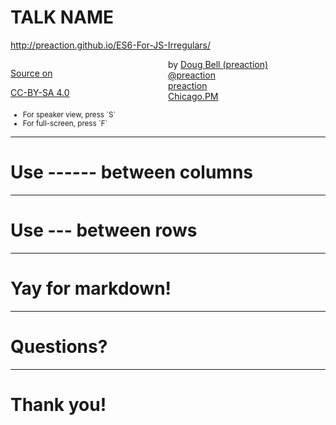 
# TALK NAME

<http://preaction.github.io/ES6-For-JS-Irregulars/>

<div style="width: 50%; float: left">

[Source on <i class="fa fa-github"></i>](https://github.com/preaction/ES6-For-JS-Irregulars)<br/>

[CC-BY-SA 4.0](https://creativecommons.org/licenses/by-sa/4.0/legalcode)<br/>

</div>

<div class="width: 50%; float: left">

by [Doug Bell (preaction)](http://preaction.me)<br>
<a href="http://twitter.com/preaction"><i class="fa fa-twitter"></i> @preaction</a><br/>
<a href="http://github.com/preaction"><i class="fa fa-github"></i> preaction</a><br>
[Chicago.PM](http://chicago.pm.org)<br>

</div>

<small>
<ul>
<li>For speaker view, press `S`</li>
<li>For full-screen, press `F`</li>
</ul>
</small>

------

# Use ------ between columns

------

# Use --- between rows

---

# Yay for markdown!

------

# Questions?

---

# Thank you!


